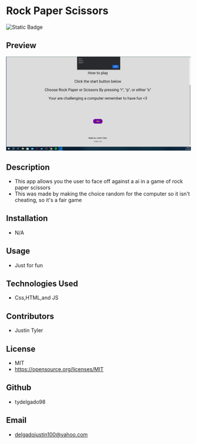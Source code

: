  # Rock Paper Scissors
  ![Static Badge](https://img.shields.io/badge/:license-MIT-green)

  
 ## Preview
![homepage-screenshot](images/Screenshot%20(36).png)
  

  



  ## Description
  - This app allows you the user to face off against a ai in a game of rock paper scissors 
  - This was made by making the choice random for the computer so it isn't cheating, so it's a fair game

  

  

  

  ## Installation
  - N/A

  

  

  

  ## Usage
  - Just for fun

  

  

  

  ## Technologies Used
  - Css,HTML,and JS

  

  

  

  ## Contributors
  - Justin Tyler

  

  

  

  ## License
  - MIT
  - https://opensource.org/licenses/MIT
  
   
  

  

  

  ## Github
  - tydelgado98

  

  

  

  ## Email
  - delgadojustin100@yahoo.com
